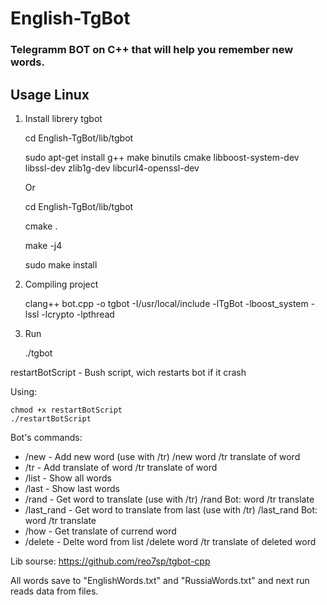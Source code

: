 # English-TgBot
### Telegramm BOT on C++ that will help you remember new words.

## Usage Linux

1) Install librery tgbot

	cd English-TgBot/lib/tgbot
	
	sudo apt-get install g++ make binutils cmake libboost-system-dev libssl-dev zlib1g-dev libcurl4-openssl-dev

	Or

	cd English-TgBot/lib/tgbot

	cmake .

	make -j4

	sudo make install
	
2) Compiling project

    clang++ bot.cpp -o tgbot -I/usr/local/include -lTgBot -lboost_system -lssl -lcrypto -lpthread

3) Run
    
    ./tgbot

restartBotScript - Bush script, wich restarts bot if it crash

Using:

	chmod +x restartBotScript
	./restartBotScript
 
Bot's commands:

* /new - Add new word (use with /tr)
	/new word
	/tr translate of word
* /tr - Add translate of word
	/tr translate of word
* /list - Show all words
* /last - Show last words
* /rand - Get word to translate (use with /tr)
	/rand
	Bot: word
	/tr translate
* /last_rand - Get word to translate from last (use with /tr)
	/last_rand
	Bot: word
	/tr translate
* /how - Get translate of currend word
* /delete - Delte  word from list
	/delete word
	/tr translate of deleted word 

Lib sourse: https://github.com/reo7sp/tgbot-cpp 

All words save to "EnglishWords.txt" and "RussiaWords.txt" and next run reads data from files.
